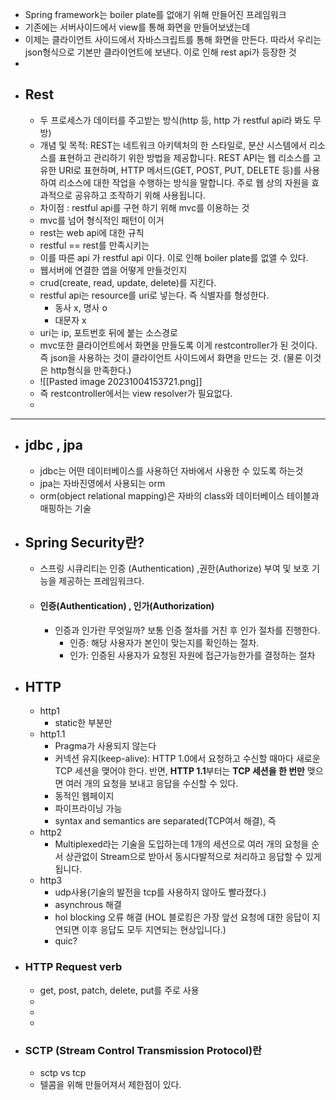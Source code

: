 *  Spring framework는 boiler plate를 없애기 위해 만들어진 프레임워크
* 기존에는 서버사이드에서 view를 통해 화면을 만들어보냈는데
* 이제는 클라이언트 사이드에서 자바스크립트를 통해 화면을 만든다. 따라서 우리는 json형식으로 기본만 클라이언트에 보낸다. 이로 인해 rest api가 등장한 것
* 
* ## Rest
	* 두 프로세스가 데이터를 주고받는 방식(http 등, http 가 restful api라 봐도 무방)
	* 개념 및 목적: REST는 네트워크 아키텍처의 한 스타일로, 분산 시스템에서 리소스를 표현하고 관리하기 위한 방법을 제공합니다. REST API는 웹 리소스를 고유한 URI로 표현하며, HTTP 메서드(GET, POST, PUT, DELETE 등)를 사용하여 리소스에 대한 작업을 수행하는 방식을 말합니다. 주로 웹 상의 자원을 효과적으로 공유하고 조작하기 위해 사용됩니다.
	* 차이점 : restful api를 구현 하기 위해 mvc를 이용하는 것
	* mvc를 넘어 형식적인 패턴이 이거
	* rest는 web api에 대한 규칙
	* restful == rest를 만족시키는
	* 이를 따른 api 가 restful api 이다. 이로 인해 boiler plate를 없앨 수 있다.
	* 웹서버에 연결한 앱을 어떻게 만들것인지
	* crud(create, read, update, delete)를 지킨다.
	* restful api는 resource를 uri로 넣는다. 즉 식별자를 형성한다.
		* 동사 x, 명사 o
		* 대문자 x
	* uri는 ip, 포트번호 뒤에 붙는 소스경로
	* mvc또한 클라이언트에서 화면을 만들도록 이게 restcontroller가 된 것이다. 즉 json을 사용하는 것이 클라이언트 사이드에서 화면을 만드는 것. (물론 이것은 http형식을 만족한다.)
	* ![[Pasted image 20231004153721.png]]
	* 즉 restcontroller에서는 view resolver가 필요없다.
	* 
---
		
* ## jdbc , jpa
	* jdbc는 어떤 데이터베이스를 사용하던 자바에서 사용한 수 있도록 하는것
	* jpa는 자바진영에서 사용되는 orm
	* orm(object relational mapping)은 자바의 class와 데이터베이스 테이블과 매핑하는 기술

* ## Spring Security란?
	* 스프링 시큐리티는 인증 (Authentication) ,권한(Authorize) 부여 및 보호 기능을 제공하는 프레임워크다.
	* #### 인증(Authentication) , 인가(Authorization)
		* 인증과 인가란 무엇일까? 보통 인증 절차를 거친 후 인가 절차를 진행한다.
			- 인증: 해당 사용자가 본인이 맞는지를 확인하는 절차.
			- 인가: 인증된 사용자가 요청된 자원에 접근가능한가를 결정하는 절차
- ## HTTP
	- http1
		- static한 부분만
	- http1.1
		- Pragma가 사용되지 않는다
		- 커넥션 유지(keep-alive): HTTP 1.0에서 요청하고 수신할 때마다 새로운 TCP 세션을 맺어야 한다. 반면, **HTTP 1.1**부터는 **TCP 세션을 한 번만** 맺으면 여러 개의 요청을 보내고 응답을 수신할 수 있다.
		- 동적인 웹페이지
		- 파이프라이닝 가능
		- syntax and semantics are separated(TCP여서 해결), 즉
	- http2
		- Multiplexed라는 기술을 도입하는데 1개의 세션으로 여러 개의 요청을 순서 상관없이 Stream으로 받아서 동시다발적으로 처리하고 응답할 수 있게 됩니다.
	- http3
		- udp사용(기술의 발전을 tcp를 사용하지 않아도 빨라졌다.)
		- asynchrous 해결
		- hol blocking 오류 해결 (HOL 블로킹은 가장 앞선 요청에 대한 응답이 지연되면 이후 응답도 모두 지연되는 현상입니다.)
		- quic?
- ### HTTP Request verb
	- get, post, patch, delete, put를 주로 사용
	- 
	- 
	- 
- ### SCTP (Stream Control Transmission Protocol)란
	- sctp vs tcp
	- 텔콤을 위해 만들어져서 제한점이 있다.


